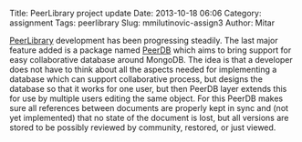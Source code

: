 Title: PeerLibrary project update
Date: 2013-10-18 06:06
Category: assignment
Tags: peerlibrary
Slug: mmilutinovic-assign3
Author: Mitar

[PeerLibrary](http://peerlibrary.org) development has been progressing steadily. The last major feature added is a package named [PeerDB](https://github.com/peerlibrary/meteor-peerdb) which aims to bring support for easy collaborative database around MongoDB. The idea is that a developer does not have to think about all the aspects needed for implementing a database which can support collaborative process, but designs the database so that it works for one user, but then PeerDB layer extends this for use by multiple users editing the same object. For this PeerDB makes sure all references between documents are properly kept in sync and (not yet implemented) that no state of the document is lost, but all versions are stored to be possibly reviewed by community, restored, or just viewed.

